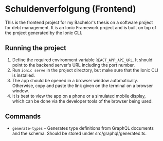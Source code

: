 # Schuldenverfolgung (Frontend)

This is the frontend project for my Bachelor's thesis on a software project for debt management. It is an Ionic Framework project and is built on top of the project generated by the Ionic CLI.

## Running the project

1. Define the required environment variable `REACT_APP_API_URL`. It should point to the backend server's URL including the port number.
2. Run `ionic serve` in the project directory, but make sure that the Ionic CLI is installed.
3. The app should be opened in a browser window automatically. Otherwise, copy and paste the link given on the terminal on a browser window.
4. It is best to view the app on a phone or a simulated mobile display, which can be done via the developer tools of the browser being used.

## Commands

- `generate-types` - Generates type definitions from GraphQL documents and the schema. Should be stored under src/graphql/generated.ts.
